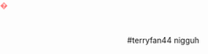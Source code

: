 #terryfan44 nigguh

<!DOCTYPE html>
<html lang="en">
<head>
<meta charset="UTF-8">
<meta name="viewport" content="width=device-width, initial-scale=1.0">
<title>Unicode Element Styling</title>
<style>
  .unicode-element {
    font-family: goombafont;
    color: red;
    pointer-events: none;
    z-index: -10;
    position: fixed;
    top: 0;
    left: 0;
    height: 100vh;
    width: 130vw;
    opacity: 0.5;
    background-image: url('https://github.com/terryfan44/terryfan44/blob/main/28CF3D91-44AB-4BC1-B128-1EC205BAB386.gif?raw=true');
    background-size: cover;
    background-position: center;
  }
</style>
</head>
<body>
  <div class="unicode-element">&#x0000;</div>
</body>
</html>

